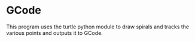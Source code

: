 # GCode
This program uses the turtle python module to draw spirals and tracks the various points and outputs it to GCode.
